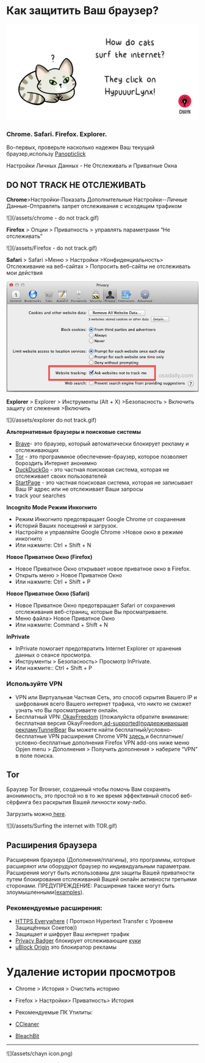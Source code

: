 # Как защитить Ваш браузер?


![](/assets/HypuuurLynx.gif)

### Chrome. Safari. Firefox. Explorer.

Во-первых, проверьте насколько надежен Ваш текущий браузер,использу [Panopticlick](https://panopticlick.eff.org)

Настройки Личных Данных - Не Отслеживать и Приватные Окна

## DO NOT TRACK НЕ ОТСЛЕЖИВАТЬ

**Chrome**>Настройки-Показать Дополнительные Настройки--Личные Данные-Отправлять запрет отслеживания с исходящим трафиком


![](/assets/chrome - do not track.gif)



**Firefox** > Опции > Приватность > управлять параметрами “Не отслеживать” 



![](/assets/Firefox - do not track.gif)


**Safari** &gt; Safari >Меню > Настройки >Конфиденциальность> Отслеживание на веб-сайтах > Попросить веб-сайты не отслеживать мои действия


![](/assets/do-not-track-safari.jpg)


**Explorer** &gt; Explorer > Инструменты (Alt + X) >Безопасность > Включить защиту от слежения >Включить




![](/assets/explorer do not track.gif)


**Альтернативные браузеры и поисковые системы**

* [Brave](https://www.google.com/url?q=https://www.brave.com/&sa=D&ust=1478912695288000&usg=AFQjCNHcP0LoTEgX_vj7R2VZhiv1Od5DFA)- это браузер, который автоматически блокирует рекламу и отслеживающих
* [Tor](https://www.google.com/url?q=https://www.torproject.org/&sa=D&ust=1478912695289000&usg=AFQjCNFTU4bafRY0iquqiWeBY44IdHZjXg) - это программное обеспечение-браузер, которое позволяет бороздить Интернет анонимно
* [DuckDuckGo](https://www.google.com/url?q=https://duckduckgo.com/about&sa=D&ust=1478912695290000&usg=AFQjCNGHa5VDsmoCL7bSmOJ4IO7eIcL20Q) - это частная поисковая система, которая не отслеживает своих пользователей
* [StartPage](https://www.startpage.com/) - это частная поисковая система, которая не записывает Ваш IP  адрес или не отслеживает Ваши запросы
* track your searches

**Incognito Mode Режим Инкогнито**

* Режим Инкогнито предотвращает Google Chrome от сохранения 
* Историй Ваших посещений и загрузок.
* Настройте и управляйте Google Chrome >Новое окно в режиме инкогнито
* Или нажмите: Ctrl + Shift + N

**Новое Приватное Окно (Firefox)**

* Новое Приватное Окно открывает новое  приватное окно в  Firefox.
* Открыть меню > Новое Приватное Окно
* Или нажмите: Ctrl + Shift + P

**Новое Приватное Окно (Safari)**

* Новое Приватное Окно предотвращает Safari от сохранения отслеживания веб-страниц, которые Вы просматриваете.
* Меню файла> Новое Приватное Окно
* Или нажмите: Command + Shift + N


**InPrivate**

* InPrivate помогает предотвратить Internet Explorer от хранения данных о сеансе просмотра.
* Инструменты > Безопасность> Просмотр InPrivate.
* Или нажмите:: Ctrl + Shift + P

### **Используйте VPN**

* VPN или Виртуальная Частная Сеть, это способ скрытия Вашего IP и шифрования всего Вашего интернет трафика, что никто не сможет узнать что Вы просматриваете онлайн.
* Бесплатный VPN:[ ](http://www.okfreedom.com/en/)[OkayFreedom](http://www.okfreedom.com/en/) \((пожалуйста обратите внимание: бесплатная версия OkayFreedom[ ](http://www.okfreedom.com/en/support%23free&sa=D&ust=1478912695305000&usg=AFQjCNG_DMB0geaqYVeqA-Ca7xOINTILDg)[ad-supported](https://www.google.com/url?q=http://www.okfreedom.com/en/support%23free&sa=D&ust=1478912695306000&usg=AFQjCNFH5V7q52lXaSCMXNUwJjmmgpMlUg)\)[поддерживающая рекламу](https://www.google.com/url?q=https://www.tunnelbear.com/&sa=D&ust=1478912695306000&usg=AFQjCNEyY-gQmWBLzqccWxARiBA9jG64bw)[TunnelBear](https://www.google.com/url?q=https://www.tunnelbear.com/&sa=D&ust=1478912695307000&usg=AFQjCNGWiE0W7csNUb1vS41tel8kix42Tg) Вы можете найти бесплатный/условно-бесплатные VPN расширения Chrome VPN  [здесь](https://chrome.google.com/webstore/search/VPN?_category=extensions),и бесплатные/условно-бесплатные дополнения  Firefox VPN add-ons ниже меню Opjen menu > Дополнения > Получить дополнения > наберите “VPN” в поле поиска.

## **Tor**

Браузер Tor Browser, созданный чтобы помочь Вам сохранять анонимность, это простой но в то же время эффективный способ  веб-сёрфинга без раскрытия Вашей личности кому-либо. 

Загрузить можно[ here](https://www.google.com/url?q=https://www.torproject.org/projects/torbrowser.html.en.&sa=D&ust=1478912695309000&usg=AFQjCNHi66hbopa6PKcH0qPppM-pcYeBiw).

![](/assets/Surfing the internet with TOR.gif)

 ## Расширения браузера

Расширения браузера (Дополнения/плагины), это программы, которые расширяют или оборудуют браузер  по индивидуальным параметрам.  Расширения могут быть использованы для защиты Вашей приватности путем блокирования отслеживаний Вашей онлайн активности  третьими сторонами.   ПРЕДУПРЕЖДЕНИЕ: Расширения также могут быть злоумышленными\([examples](https://www.google.com/url?q=http://www.makeuseof.com/tag/x-malicious-browser-extensions-help-hackers-target-victims/&sa=D&ust=1478912695311000&usg=AFQjCNFb-tTnXWk7R_a3k-2yK0NOUcTuBg)\).

### Рекомендуемые расширения:

* [HTTPS Everywhere](https://www.google.com/url?q=https://www.eff.org/https-everywhere&sa=D&ust=1478912695312000&usg=AFQjCNEBvYCAfkFF8TJ1eRyHbiH69J2OFw) \( Протокол Hypertext Transfer с Уровнем Защищённых Сокетов)\)
* Защищает и шифрует Ваш интернет трафик
* [Privacy Badger](https://www.eff.org/privacybadger) блокирует отслеживающие [куки](https://en.wikipedia.org/wiki/HTTP_cookie)
* [uBlock Origin](https://www.ublock.org) это блокиратор  рекламы

# Удаление истории просмотров

* Chrome > История > Очистить историю
* Firefox > Настройки> Приватность> История
* Рекомендуемые ПК Утилиты:

* [CCleaner](http://www.piriform.com/ccleaner)

* [BleachBit](http://www.bleachbit.org/)

---
![](assets/chayn icon.png)




